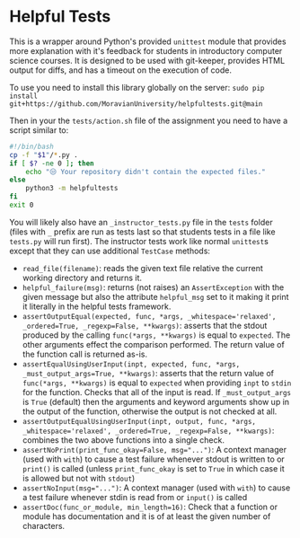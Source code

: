 Helpful Tests
=============

This is a wrapper around Python's provided `unittest` module that provides more explanation with it's feedback for students in introductory computer science courses. It is designed to be used with git-keeper, provides HTML output for diffs, and has a timeout on the execution of code.

To use you need to install this library globally on the server: `sudo pip install git+https://github.com/MoravianUniversity/helpfultests.git@main`

Then in your the `tests/action.sh` file of the assignment you need to have a script similar to:

```sh
#!/bin/bash
cp -f "$1"/*.py .
if [ $? -ne 0 ]; then
    echo "😒 Your repository didn't contain the expected files."
else
    python3 -m helpfultests
fi
exit 0
```

You will likely also have an `_instructor_tests.py` file in the `tests` folder (files with `_` prefix are run as tests last so that students tests in a file like `tests.py` will run first). The instructor tests work like normal `unittest`s except that they can use additional `TestCase` methods:

 * `read_file(filename)`: reads the given text file relative the current working directory and returns it.
 * `helpful_failure(msg)`: returns (not raises) an `AssertException` with the given message but also the attribute `helpful_msg` set to it making it print it literally in the helpful tests framework.
 * `assertOutputEqual(expected, func, *args, _whitespace='relaxed', _ordered=True, _regexp=False, **kwargs)`: asserts that the stdout produced by the calling `func(*args, **kwargs)` is equal to `expected`. The other arguments effect the comparison performed. The return value of the function call is returned as-is.
 * `assertEqualUsingUserInput(inpt, expected, func, *args, _must_output_args=True, **kwargs)`: asserts that the return value of `func(*args, **kwargs)` is equal to `expected` when providing `inpt` to `stdin` for the function. Checks that all of the input is read. If `_must_output_args` is `True` (default) then the arguments and keyword arguments show up in the output of the function, otherwise the output is not checked at all.
 * `assertOutputEqualUsingUserInput(inpt, output, func, *args, _whitespace='relaxed', _ordered=True, _regexp=False, **kwargs)`: combines the two above functions into a single check.
 * `assertNoPrint(print_func_okay=False, msg="...")`: A context manager (used with `with`) to cause a test failure whenever stdout is written to or `print()` is called (unless `print_func_okay` is set to `True` in which case it is allowed but not with `stdout`)
 * `assertNoInput(msg="...")`: A context manager (used with `with`) to cause a test failure whenever stdin is read from or `input()` is called
 * `assertDoc(func_or_module, min_length=16)`: Check that a function or module has documentation and it is of at least the given number of characters.
